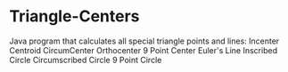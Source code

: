 # Triangle-Centers
Java program that calculates all special triangle points and lines:
Incenter
Centroid
CircumCenter
Orthocenter
9 Point Center
Euler's Line
Inscribed Circle
Circumscribed Circle
9 Point Circle
